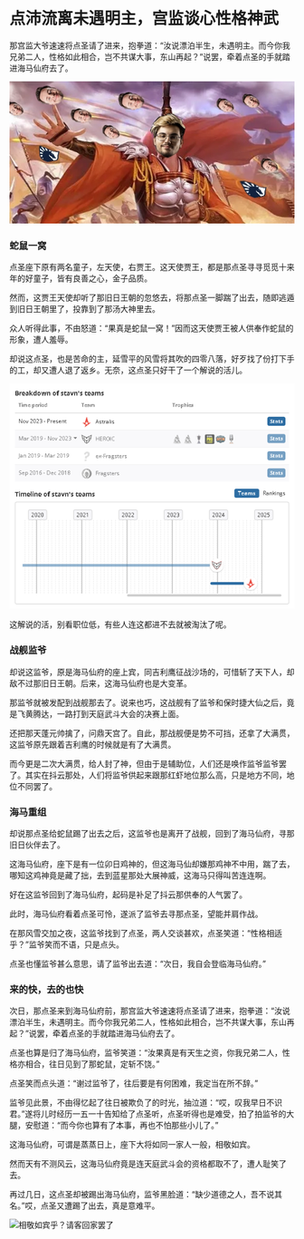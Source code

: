 # 点沛流离未遇明主，宫监谈心性格神武

那宫监大爷速速将点圣请了进来，抱拳道：“汝说漂泊半生，未遇明主。而今你我兄弟二人，性格如此相合，岂不共谋大事，东山再起？”说罢，牵着点圣的手就踏进海马仙府去了。

![](images/criticism/twistzz.png '天上要下火车咯')

### 蛇鼠一窝

点圣座下原有两名童子，左天使，右贾王。这天使贾王，都是那点圣寻寻觅觅十来年的好童子，皆有良善之心，金子品质。

然而，这贾王天使却听了那旧日王朝的忽悠去，将那点圣一脚踹了出去，随即逃遁到旧日王朝里了，投靠到了那汤大神里去。

众人听得此事，不由怒道：“果真是蛇鼠一窝！”因而这天使贾王被人供奉作蛇鼠的形象，遭人羞辱。

却说这点圣，也是苦命的主，延雪平的风雪将其吹的四零八落，好歹找了份打下手的工，却又遭人退了返乡。无奈，这点圣只好干了一个解说的活儿。

![](images/criticism/part4/stavn.png '有句话怎么说来着？真理必胜！')

这解说的活，别看职位低，有些人连这都进不去就被淘汰了呢。

### 战舰监爷

却说这监爷，原是海马仙府的座上宾，同吉利鹰征战沙场的，可惜斩了天下人，却敌不过那旧日王朝。后来，这海马仙府也是大变革。

那监爷就被发配到战舰那去了。说来也巧，这战舰有了监爷和保时捷大仙之后，竟是飞黄腾达，一路打到天庭武斗大会的决赛上面。

还把那天蓬元帅擒了，问鼎天宫了。自此，那战舰便是势不可挡，还拿了大满贯，这监爷原先跟着吉利鹰的时候就是有了大满贯。

而今更是二次大满贯，给人封了神，但由于是辅助位，人们还是唤作监爷监爷罢了。其实在抖云那处，人们将监爷供起来跟那红虾地位那么高，只是地方不同，地位不同罢了。

### 海马重组

却说那点圣给蛇鼠踢了出去之后，这监爷也是离开了战舰，回到了海马仙府，寻那旧日伙伴去了。

这海马仙府，座下是有一位卯日鸡神的，但这海马仙却嫌那鸡神不中用，踹了去，哪知这鸡神竟是藏了拙，去到蓝星那处大展神威，这海马只得叫苦连连啊。

好在这监爷回到了海马仙府，起码是补足了抖云那供奉的人气罢了。

此时，海马仙府看着点圣可怜，遂派了监爷去寻那点圣，望能并肩作战。

在那风雪交加之夜，这监爷找到了点圣，两人交谈甚欢，点圣笑道：“性格相适乎？”监爷笑而不语，只是点头。

点圣也懂监爷甚么意思，请了监爷出去道：“次日，我自会登临海马仙府。”

### 来的快，去的也快

次日，那点圣来到海马仙府前，那宫监大爷速速将点圣请了进来，抱拳道：“汝说漂泊半生，未遇明主。而今你我兄弟二人，性格如此相合，岂不共谋大事，东山再起？”说罢，牵着点圣的手就踏进海马仙府去了。

点圣也算是归了海马仙府，监爷笑道：“汝果真是有天生之资，你我兄弟二人，性格亦相合，往日见到了那蛇鼠，定斩不饶。”

点圣笑而点头道：“谢过监爷了，往后要是有何困难，我定当在所不辞。”

监爷见此景，不由得忆起了往日被欺负了的时光，抽泣道：“哎，叹我早日不识君。”遂将儿时经历一五一十告知给了点圣听，点圣听得也是难受，拍了拍监爷的大腿，安慰道：“而今你也算有了本事，再也不怕那些小儿了。”

这海马仙府，可谓是蒸蒸日上，座下大将如同一家人一般，相敬如宾。

然而天有不测风云，这海马仙府竟是连天庭武斗会的资格都取不了，遭人耻笑了去。

再过几日，这点圣却被踢出海马仙府，监爷黑脸道：“缺少道德之人，吾不说其名。”哎，点圣又遭踢了出去，真是意难平。

![](images/criticism/part4/cadiaN.png '相敬如宾乎？请客回家罢了')